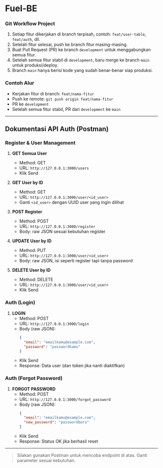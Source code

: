 # Fuel-BE

### Git Workflow Project

1. Setiap fitur dikerjakan di branch terpisah, contoh: `feat/user-table`, `feat/auth`, dll.
2. Setelah fitur selesai, push ke branch fitur masing-masing.
3. Buat Pull Request (PR) ke branch `development` untuk menggabungkan semua fitur.
4. Setelah semua fitur stabil di `development`, baru merge ke branch `main` untuk produksi/deploy.
5. Branch `main` hanya berisi kode yang sudah benar-benar siap produksi.

### Contoh Alur
- Kerjakan fitur di branch: `feat/nama-fitur`
- Push ke remote: `git push origin feat/nama-fitur`
- PR ke `development`
- Setelah semua fitur stabil, PR dari `development` ke `main`

---

## Dokumentasi API Auth (Postman)

### Register & User Management
1. **GET Semua User**
   - Method: GET
   - URL: `http://127.0.0.1:3000/users`
   - Klik Send

2. **GET User by ID**
   - Method: GET
   - URL: `http://127.0.0.1:3000/user/<id_user>`
   - Ganti `<id_user>` dengan UUID user yang ingin dilihat

3. **POST Register**
   - Method: POST
   - URL: `http://127.0.0.1:3000/register`
   - Body: raw JSON sesuai kebutuhan register

4. **UPDATE User by ID**
   - Method: PUT
   - URL: `http://127.0.0.1:3000/user/<id_user>`
   - Body: raw JSON, isi seperti register tapi tanpa password

5. **DELETE User by ID**
   - Method: DELETE
   - URL: `http://127.0.0.1:3000/user/<id_user>`
   - Klik Send

### Auth (Login)
1. **LOGIN**
   - Method: POST
   - URL: `http://127.0.0.1:3000/login`
   - Body (raw JSON):
     ```json
     {
       "email": "emailkamu@example.com",
       "password": "passwordkamu"
     }
     ```
   - Klik Send
   - Response: Data user (dan token jika nanti diaktifkan)

### Auth (Forgot Password)
1. **FORGOT PASSWORD**
   - Method: POST
   - URL: `http://127.0.0.1:3000/forgot_password`
   - Body (raw JSON):
     ```json
     {
       "email": "emailkamu@example.com",
       "new_password": "passwordbaru"
     }
     ```
   - Klik Send
   - Response: Status OK jika berhasil reset

---

> Silakan gunakan Postman untuk mencoba endpoint di atas. Ganti parameter sesuai kebutuhan.